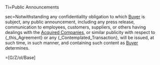 Ti=Public Announcements

sec=Notwithstanding any confidentiality obligation to which <a href="#SPA.Def.Buyer.Def" class="definedterm">Buyer</a> is subject, any public announcement, including any press release, communication to employees, customers, suppliers, or others having dealings with the <a href="#SPA.Def.Acquired_Companies.Def" class="definedterm">Acquired Companies</a>, or similar publicity with respect to {_this_Agreement} or any {_Contemplated_Transaction}, will be issued, at such time, in such manner, and containing such content as <a href="#SPA.Def.Buyer.Def" class="definedterm">Buyer</a> determines.

=[G/Z/ol/Base]
